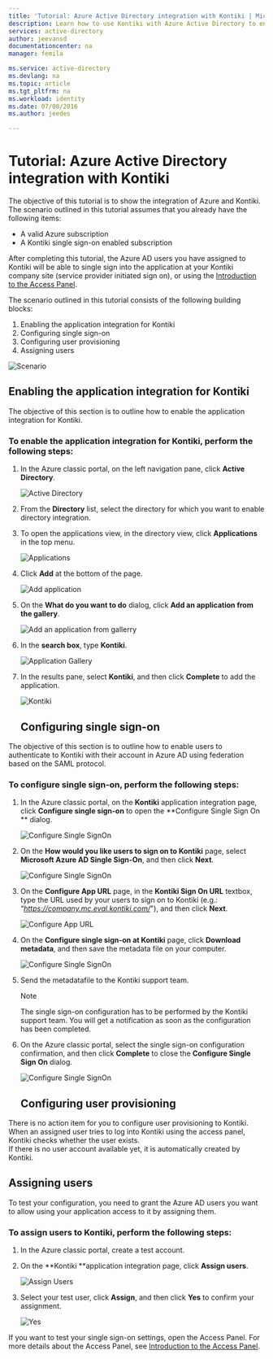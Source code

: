 ```yaml
---
title: 'Tutorial: Azure Active Directory integration with Kontiki | Microsoft Azure'
description: Learn how to use Kontiki with Azure Active Directory to enable single sign-on, automated provisioning, and more!
services: active-directory
author: jeevansd
documentationcenter: na
manager: femila

ms.service: active-directory
ms.devlang: na
ms.topic: article
ms.tgt_pltfrm: na
ms.workload: identity
ms.date: 07/08/2016
ms.author: jeedes

---
```

# Tutorial: Azure Active Directory integration with Kontiki
The objective of this tutorial is to show the integration of Azure and Kontiki.  
The scenario outlined in this tutorial assumes that you already have the following items:

* A valid Azure subscription
* A Kontiki single sign-on enabled subscription

After completing this tutorial, the Azure AD users you have assigned to Kontiki will be able to single sign into the application at your Kontiki company site (service provider initiated sign on), or using the [Introduction to the Access Panel](active-directory-saas-access-panel-introduction.md).

The scenario outlined in this tutorial consists of the following building blocks:

1. Enabling the application integration for Kontiki
2. Configuring single sign-on
3. Configuring user provisioning
4. Assigning users

![Scenario](./media/active-directory-saas-kontiki-tutorial/IC790235.png "Scenario")

## Enabling the application integration for Kontiki
The objective of this section is to outline how to enable the application integration for Kontiki.

### To enable the application integration for Kontiki, perform the following steps:
1. In the Azure classic portal, on the left navigation pane, click **Active Directory**.
   
   ![Active Directory](./media/active-directory-saas-kontiki-tutorial/IC700993.png "Active Directory")
2. From the **Directory** list, select the directory for which you want to enable directory integration.
3. To open the applications view, in the directory view, click **Applications** in the top menu.
   
   ![Applications](./media/active-directory-saas-kontiki-tutorial/IC700994.png "Applications")
4. Click **Add** at the bottom of the page.
   
   ![Add application](./media/active-directory-saas-kontiki-tutorial/IC749321.png "Add application")
5. On the **What do you want to do** dialog, click **Add an application from the gallery**.
   
   ![Add an application from gallerry](./media/active-directory-saas-kontiki-tutorial/IC749322.png "Add an application from gallerry")
6. In the **search box**, type **Kontiki**.
   
   ![Application Gallery](./media/active-directory-saas-kontiki-tutorial/IC790236.png "Application Gallery")
7. In the results pane, select **Kontiki**, and then click **Complete** to add the application.
   
   ![Kontiki](./media/active-directory-saas-kontiki-tutorial/IC790237.png "Kontiki")
   
   ## Configuring single sign-on

The objective of this section is to outline how to enable users to authenticate to Kontiki with their account in Azure AD using federation based on the SAML protocol.

### To configure single sign-on, perform the following steps:
1. In the Azure classic portal, on the **Kontiki** application integration page, click **Configure single sign-on** to open the **Configure Single Sign On ** dialog.
   
   ![Configure Single SignOn](./media/active-directory-saas-kontiki-tutorial/IC790238.png "Configure Single SignOn")
2. On the **How would you like users to sign on to Kontiki** page, select **Microsoft Azure AD Single Sign-On**, and then click **Next**.
   
   ![Configure Single SignOn](./media/active-directory-saas-kontiki-tutorial/IC790239.png "Configure Single SignOn")
3. On the **Configure App URL** page, in the **Kontiki Sign On URL** textbox, type the URL used by your users to sign on to Kontiki (e.g.: “*https://company.mc.eval.kontiki.com/*"), and then click **Next**.
   
   ![Configure App URL](./media/active-directory-saas-kontiki-tutorial/IC790240.png "Configure App URL")
4. On the **Configure single sign-on at Kontiki** page, click **Download metadata**, and then save the metadata file on your computer.
   
   ![Configure Single SignOn](./media/active-directory-saas-kontiki-tutorial/IC790241.png "Configure Single SignOn")
5. Send the metadatafile to the Kontiki support team.
   
   > [!NOTE]
   > The single sign-on configuration has to be performed by the Kontiki support team. You will get a notification as soon as the configuration has been completed.
   > 
6. On the Azure classic portal, select the single sign-on configuration confirmation, and then click **Complete** to close the **Configure Single Sign On** dialog.
   
   ![Configure Single SignOn](./media/active-directory-saas-kontiki-tutorial/IC790242.png "Configure Single SignOn")
   
   ## Configuring user provisioning

There is no action item for you to configure user provisioning to Kontiki.  
When an assigned user tries to log into Kontiki using the access panel, Kontiki checks whether the user exists.  
If there is no user account available yet, it is automatically created by Kontiki.

## Assigning users
To test your configuration, you need to grant the Azure AD users you want to allow using your application access to it by assigning them.

### To assign users to Kontiki, perform the following steps:
1. In the Azure classic portal, create a test account.
2. On the **Kontiki **application integration page, click **Assign users**.
   
   ![Assign Users](./media/active-directory-saas-kontiki-tutorial/IC790243.png "Assign Users")
3. Select your test user, click **Assign**, and then click **Yes** to confirm your assignment.
   
   ![Yes](./media/active-directory-saas-kontiki-tutorial/IC767830.png "Yes")

If you want to test your single sign-on settings, open the Access Panel. For more details about the Access Panel, see [Introduction to the Access Panel](active-directory-saas-access-panel-introduction.md).


